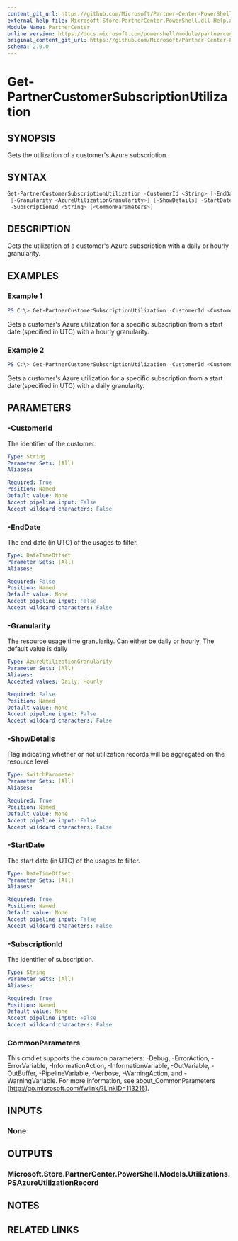 ```yaml
---
content_git_url: https://github.com/Microsoft/Partner-Center-PowerShell/blob/master/docs/help/Get-PartnerCustomerSubscriptionUtilization.md
external help file: Microsoft.Store.PartnerCenter.PowerShell.dll-Help.xml
Module Name: PartnerCenter
online version: https://docs.microsoft.com/powershell/module/partnercenter/Get-PartnerCustomerSubscriptionUtilization
original_content_git_url: https://github.com/Microsoft/Partner-Center-PowerShell/blob/master/docs/help/Get-PartnerCustomerSubscriptionUtilization.md
schema: 2.0.0
---
```


# Get-PartnerCustomerSubscriptionUtilization

## SYNOPSIS
Gets the utilization of a customer's Azure subscription.

## SYNTAX

```powershell
Get-PartnerCustomerSubscriptionUtilization -CustomerId <String> [-EndDate <DateTimeOffset>]
 [-Granularity <AzureUtilizationGranularity>] [-ShowDetails] -StartDate <DateTimeOffset>
 -SubscriptionId <String> [<CommonParameters>]
```

## DESCRIPTION
Gets the utilization of a customer's Azure subscription with a daily or hourly granularity.

## EXAMPLES

### Example 1

```powershell
PS C:\> Get-PartnerCustomerSubscriptionUtilization -CustomerId <Customer ID> -SubscriptionId <Subscription ID> -StartDate (Get-Date).AddDays(-2).ToUniversalTime() -Granularity Hourly -ShowDetails
```

Gets a customer's Azure utilization for a specific subscription from a start date (specified in UTC) with a hourly granularity.

### Example 2

```powershell
PS C:\> Get-PartnerCustomerSubscriptionUtilization -CustomerId <Customer ID> -SubscriptionId <Subscription ID> -StartDate (Get-Date).AddDays(-2).ToUniversalTime() -EndDate (Get-Date).ToUniversalTime() -Granularity Daily -ShowDetails
```

Gets a customer's Azure utilization for a specific subscription from a start date (specified in UTC) with a daily granularity.

## PARAMETERS

### -CustomerId
The identifier of the customer.

```yaml
Type: String
Parameter Sets: (All)
Aliases:

Required: True
Position: Named
Default value: None
Accept pipeline input: False
Accept wildcard characters: False
```

### -EndDate
The end date (in UTC) of the usages to filter.

```yaml
Type: DateTimeOffset
Parameter Sets: (All)
Aliases:

Required: False
Position: Named
Default value: None
Accept pipeline input: False
Accept wildcard characters: False
```

### -Granularity

The resource usage time granularity.
Can either be daily or hourly.
The default value is daily

```yaml
Type: AzureUtilizationGranularity
Parameter Sets: (All)
Aliases:
Accepted values: Daily, Hourly

Required: False
Position: Named
Default value: None
Accept pipeline input: False
Accept wildcard characters: False
```

### -ShowDetails
Flag indicating whether or not utilization records will be aggregated on the resource level

```yaml
Type: SwitchParameter
Parameter Sets: (All)
Aliases:

Required: True
Position: Named
Default value: None
Accept pipeline input: False
Accept wildcard characters: False
```

### -StartDate
The start date (in UTC) of the usages to filter.

```yaml
Type: DateTimeOffset
Parameter Sets: (All)
Aliases:

Required: True
Position: Named
Default value: None
Accept pipeline input: False
Accept wildcard characters: False
```

### -SubscriptionId
The identifier of subscription.

```yaml
Type: String
Parameter Sets: (All)
Aliases:

Required: True
Position: Named
Default value: None
Accept pipeline input: False
Accept wildcard characters: False
```

### CommonParameters
This cmdlet supports the common parameters: -Debug, -ErrorAction, -ErrorVariable, -InformationAction, -InformationVariable, -OutVariable, -OutBuffer, -PipelineVariable, -Verbose, -WarningAction, and -WarningVariable. For more information, see about_CommonParameters (http://go.microsoft.com/fwlink/?LinkID=113216).

## INPUTS

### None

## OUTPUTS

### Microsoft.Store.PartnerCenter.PowerShell.Models.Utilizations.PSAzureUtilizationRecord

## NOTES

## RELATED LINKS
